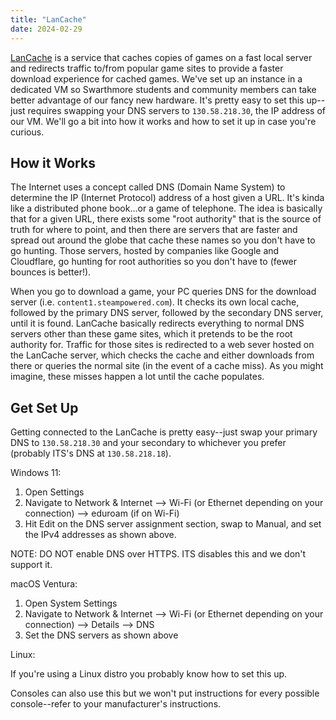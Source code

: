 ```yaml
---
title: "LanCache"
date: 2024-02-29
---
```


[LanCache](https://lancache.net/) is a service that caches copies of games on a fast local server and redirects traffic to/from popular game sites to provide a faster download experience for cached games. We've set up an instance in a dedicated VM so Swarthmore students and community members can take better advantage of our fancy new hardware. It's pretty easy to set this up--just requires swapping your DNS servers to `130.58.218.30`, the IP address of our VM. We'll go a bit into how it works and how to set it up in case you're curious.

## How it Works

The Internet uses a concept called DNS (Domain Name System) to determine the IP (Internet Protocol) address of a host given a URL. It's kinda like a distributed phone book...or a game of telephone. The idea is basically that for a given URL, there exists some "root authority" that is the source of truth for where to point, and then there are servers that are faster and spread out around the globe that cache these names so you don't have to go hunting. Those servers, hosted by companies like Google and Cloudflare, go hunting for root authorities so you don't have to (fewer bounces is better!).

When you go to download a game, your PC queries DNS for the download server (i.e. `content1.steampowered.com`). It checks its own local cache, followed by the primary DNS server, followed by the secondary DNS server, until it is found. LanCache basically redirects everything to normal DNS servers other than these game sites, which it pretends to be the root authority for. Traffic for those sites is redirected to a web sever hosted on the LanCache server, which checks the cache and either downloads from there or queries the normal site (in the event of a cache miss). As you might imagine, these misses happen a lot until the cache populates.

## Get Set Up

Getting connected to the LanCache is pretty easy--just swap your primary DNS to `130.58.218.30` and your secondary to whichever you prefer (probably ITS's DNS at `130.58.218.18`).

Windows 11:

1. Open Settings
2. Navigate to Network & Internet --> Wi-Fi (or Ethernet depending on your connection) --> eduroam (if on Wi-Fi)
3. Hit Edit on the DNS server assignment section, swap to Manual, and set the IPv4 addresses as shown above.

NOTE: DO NOT enable DNS over HTTPS. ITS disables this and we don't support it.

macOS Ventura:

1. Open System Settings
2. Navigate to Network & Internet --> Wi-Fi (or Ethernet depending on your connection) --> Details --> DNS
3. Set the DNS servers as shown above

Linux:

If you're using a Linux distro you probably know how to set this up.

Consoles can also use this but we won't put instructions for every possible console--refer to your manufacturer's instructions.
